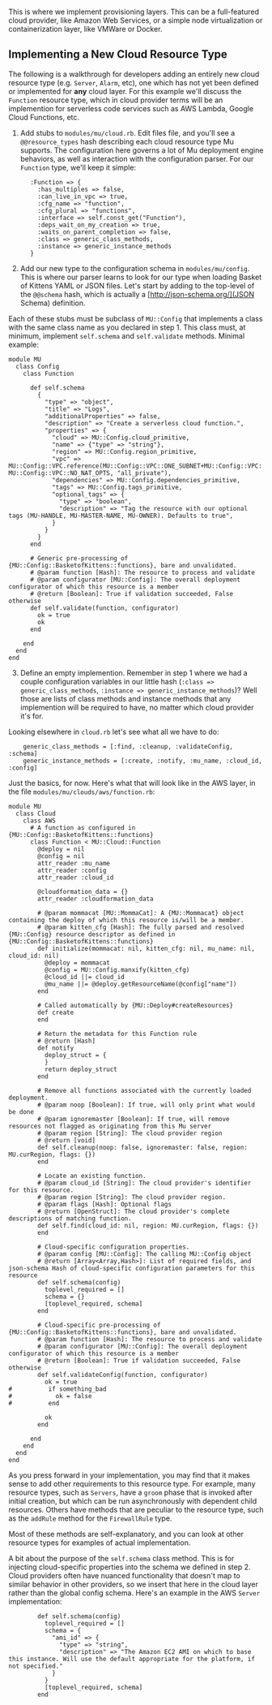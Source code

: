This is where we implement provisioning layers. This can be a full-featured
cloud provider, like Amazon Web Services, or a simple node virtualization
or containerization layer, like VMWare or Docker.

Implementing a New Cloud Resource Type
--------------------------------------

The following is a walkthrough for developers adding an entirely new cloud
resource type (e.g. `Server`, `Alarm`, etc), one which has not yet been defined
or implemented for **any** cloud layer. For this example we'll discuss the
`Function` resource type, which in cloud provider terms will be an implemention
for serverless code services such as AWS Lambda, Google Cloud Functions, etc.


1. Add stubs to `modules/mu/cloud.rb`. Edit files file, and you'll see a
`@@resource_types` hash describing each cloud resource type Mu supports. The
configuration here governs a lot of Mu deployment engine behaviors, as well as
interaction with the configuration parser. For our `Function` type, we'll keep
it simple:


```
      :Function => {
        :has_multiples => false,
        :can_live_in_vpc => true,
        :cfg_name => "function",
        :cfg_plural => "functions",
        :interface => self.const_get("Function"),
        :deps_wait_on_my_creation => true,
        :waits_on_parent_completion => false,
        :class => generic_class_methods,
        :instance => generic_instance_methods
      }

```

2. Add our new type to the configuration schema in `modules/mu/config`. This is where our parser learns to look for our type when loading Basket of Kittens YAML or JSON files. Let's start by adding to the top-level of the `@@schema` hash, which is actually a [http://json-schema.org/](JSON Schema) definition.

Each of these stubs must be subclass of `MU::Config` that implements a class with the same class name as you declared in step 1. This class must, at minimum, implement `self.schema` and `self.validate` methods. Minimal example:

```
module MU
  class Config
    class Function

      def self.schema
        {
          "type" => "object",
          "title" => "Logs",
          "additionalProperties" => false,
          "description" => "Create a serverless cloud function.",
          "properties" => {
            "cloud" => MU::Config.cloud_primitive,
            "name" => {"type" => "string"},
            "region" => MU::Config.region_primitive,
            "vpc" => MU::Config::VPC.reference(MU::Config::VPC::ONE_SUBNET+MU::Config::VPC::MANY_SUBNETS, MU::Config::VPC::NO_NAT_OPTS, "all_private"),
            "dependencies" => MU::Config.dependencies_primitive,
            "tags" => MU::Config.tags_primitive,
            "optional_tags" => {
              "type" => "boolean",
              "description" => "Tag the resource with our optional tags (MU-HANDLE, MU-MASTER-NAME, MU-OWNER). Defaults to true",
            }
          }
        }
      end

      # Generic pre-processing of {MU::Config::BasketofKittens::functions}, bare and unvalidated.
      # @param function [Hash]: The resource to process and validate
      # @param configurator [MU::Config]: The overall deployment configurator of which this resource is a member
      # @return [Boolean]: True if validation succeeded, False otherwise
      def self.validate(function, configurator)
        ok = true
        ok
      end

    end
  end
end
```


3. Define an empty implemention. Remember in step 1 where we had a couple configuration variables in our little hash (`:class => generic_class_methods`, `:instance => generic_instance_methods`)? Well those are lists of class methods and instance methods that any implemention will be required to have, no matter which
cloud provider it's for.

Looking elsewhere in `cloud.rb` let's see what all we have to do:

```
    generic_class_methods = [:find, :cleanup, :validateConfig, :schema]
    generic_instance_methods = [:create, :notify, :mu_name, :cloud_id, :config]
```

Just the basics, for now. Here's what that will look like in the AWS layer, in the file `modules/mu/clouds/aws/function.rb`:

```
module MU
  class Cloud
    class AWS
      # A function as configured in {MU::Config::BasketofKittens::functions}
      class Function < MU::Cloud::Function
        @deploy = nil
        @config = nil
        attr_reader :mu_name
        attr_reader :config
        attr_reader :cloud_id

        @cloudformation_data = {}
        attr_reader :cloudformation_data

        # @param mommacat [MU::MommaCat]: A {MU::Mommacat} object containing the deploy of which this resource is/will be a member.
        # @param kitten_cfg [Hash]: The fully parsed and resolved {MU::Config} resource descriptor as defined in {MU::Config::BasketofKittens::functions}
        def initialize(mommacat: nil, kitten_cfg: nil, mu_name: nil, cloud_id: nil)
          @deploy = mommacat
          @config = MU::Config.manxify(kitten_cfg)
          @cloud_id ||= cloud_id
          @mu_name ||= @deploy.getResourceName(@config["name"])
        end

        # Called automatically by {MU::Deploy#createResources}
        def create
        end

        # Return the metadata for this Function rule
        # @return [Hash]
        def notify
          deploy_struct = {
          }
          return deploy_struct
        end

        # Remove all functions associated with the currently loaded deployment.
        # @param noop [Boolean]: If true, will only print what would be done
        # @param ignoremaster [Boolean]: If true, will remove resources not flagged as originating from this Mu server
        # @param region [String]: The cloud provider region
        # @return [void]
        def self.cleanup(noop: false, ignoremaster: false, region: MU.curRegion, flags: {})
        end

        # Locate an existing function.
        # @param cloud_id [String]: The cloud provider's identifier for this resource.
        # @param region [String]: The cloud provider region.
        # @param flags [Hash]: Optional flags
        # @return [OpenStruct]: The cloud provider's complete descriptions of matching function.
        def self.find(cloud_id: nil, region: MU.curRegion, flags: {})
        end

        # Cloud-specific configuration properties.
        # @param config [MU::Config]: The calling MU::Config object
        # @return [Array<Array,Hash>]: List of required fields, and json-schema Hash of cloud-specific configuration parameters for this resource
        def self.schema(config)
          toplevel_required = []
          schema = {}
          [toplevel_required, schema]
        end

        # Cloud-specific pre-processing of {MU::Config::BasketofKittens::functions}, bare and unvalidated.
        # @param function [Hash]: The resource to process and validate
        # @param configurator [MU::Config]: The overall deployment configurator of which this resource is a member
        # @return [Boolean]: True if validation succeeded, False otherwise
        def self.validateConfig(function, configurator)
          ok = true
#          if something_bad
#            ok = false
#          end

          ok
        end

      end
    end
  end
end
```

As you press forward in your implementation, you may find that it makes sense
to add other requirements to this resource type.  For example, many resource
types, such as `Servers`, have a `groom` phase that is invoked after initial
creation, but which can be run asynchronously with dependent child resources.
Others have methods that are peculiar to the resource type, such as the
`addRule` method for the `FirewallRule` type.

Most of these methods are self-explanatory, and you can look at other resource types for examples of actual implementation.

A bit about the purpose of the `self.schema` class method. This is for
injecting cloud-specific properties into the schema we defined in
step 2. Cloud providers often have nuanced functionality that doesn't map to
similar behavior in other providers, so we insert that here in the cloud layer
rather than the global config schema. Here's an example in the AWS `Server` implementation:

```
        def self.schema(config)
          toplevel_required = []
          schema = {
            "ami_id" => {
              "type" => "string",
              "description" => "The Amazon EC2 AMI on which to base this instance. Will use the default appropriate for the platform, if not specified."
            }
          }
          [toplevel_required, schema]
        end

```

